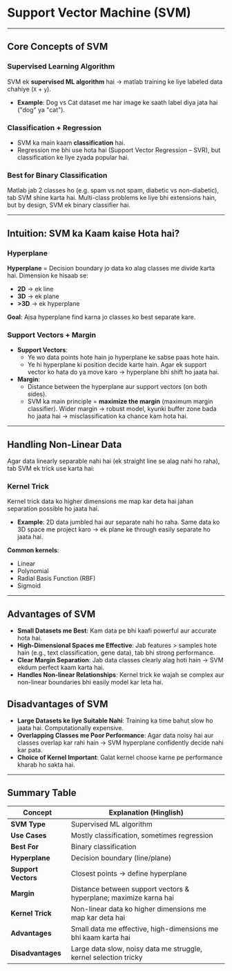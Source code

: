# Support Vector Machine (SVM)

---

## Core Concepts of SVM

### Supervised Learning Algorithm
SVM ek **supervised ML algorithm** hai → matlab training ke liye labeled data chahiye (`X` + `y`).
* **Example**: Dog vs Cat dataset me har image ke saath label diya jata hai ("dog" ya "cat").

### Classification + Regression
* SVM ka main kaam **classification** hai.
* Regression me bhi use hota hai (Support Vector Regression – SVR), but classification ke liye zyada popular hai.

### Best for Binary Classification
Matlab jab 2 classes ho (e.g. spam vs not spam, diabetic vs non-diabetic), tab SVM shine karta hai. Multi-class problems ke liye bhi extensions hain, but by design, SVM ek binary classifier hai.

---

## Intuition: SVM ka Kaam kaise Hota hai? 

### Hyperplane
**Hyperplane** = Decision boundary jo data ko alag classes me divide karta hai. Dimension ke hisaab se:
* **2D** → ek line
* **3D** → ek plane
* **>3D** → ek hyperplane

**Goal**: Aisa hyperplane find karna jo classes ko best separate kare.

### Support Vectors + Margin

* **Support Vectors**:
    * Ye wo data points hote hain jo hyperplane ke sabse paas hote hain.
    * Ye hi hyperplane ki position decide karte hain. Agar ek support vector ko hata do ya move karo → hyperplane bhi shift ho jaata hai.
* **Margin**:
    * Distance between the hyperplane aur support vectors (on both sides).
    * SVM ka main principle = **maximize the margin** (maximum margin classifier). Wider margin → robust model, kyunki buffer zone bada ho jaata hai → misclassification ka chance kam hota hai.

---

## Handling Non-Linear Data

Agar data linearly separable nahi hai (ek straight line se alag nahi ho raha), tab SVM ek trick use karta hai:

### Kernel Trick 
Kernel trick data ko higher dimensions me map kar deta hai jahan separation possible ho jaata hai.

* **Example**: 2D data jumbled hai aur separate nahi ho raha. Same data ko 3D space me project karo → ek plane ke through easily separate ho jaata hai.

**Common kernels**:
* Linear
* Polynomial
* Radial Basis Function (RBF)
* Sigmoid

---

## Advantages of SVM

* **Small Datasets me Best**: Kam data pe bhi kaafi powerful aur accurate hota hai.
* **High-Dimensional Spaces me Effective**: Jab features > samples hote hain (e.g., text classification, gene data), tab bhi strong performance.
* **Clear Margin Separation**: Jab data classes clearly alag hoti hain → SVM ekdum perfect kaam karta hai.
* **Handles Non-linear Relationships**: Kernel trick ke wajah se complex aur non-linear boundaries bhi easily model kar leta hai.

## Disadvantages of SVM

* **Large Datasets ke liye Suitable Nahi**: Training ka time bahut slow ho jaata hai. Computationally expensive.
* **Overlapping Classes me Poor Performance**: Agar data noisy hai aur classes overlap kar rahi hain → SVM hyperplane confidently decide nahi kar pata.
* **Choice of Kernel Important**: Galat kernel choose karne pe performance kharab ho sakta hai.

---

## Summary Table

| Concept           | Explanation (Hinglish)                                            |
| ----------------- | ----------------------------------------------------------------- |
| **SVM Type** | Supervised ML algorithm                                           |
| **Use Cases** | Mostly classification, sometimes regression                       |
| **Best For** | Binary classification                                             |
| **Hyperplane** | Decision boundary (line/plane)                                    |
| **Support Vectors**| Closest points → define hyperplane                              |
| **Margin** | Distance between support vectors & hyperplane; maximize karna hai |
| **Kernel Trick** | Non-linear data ko higher dimensions me map kar deta hai          |
| **Advantages** | Small data me effective, high-dimensions me bhi kaam karta hai    |
| **Disadvantages** | Large data slow, noisy data me struggle, kernel selection tricky  |